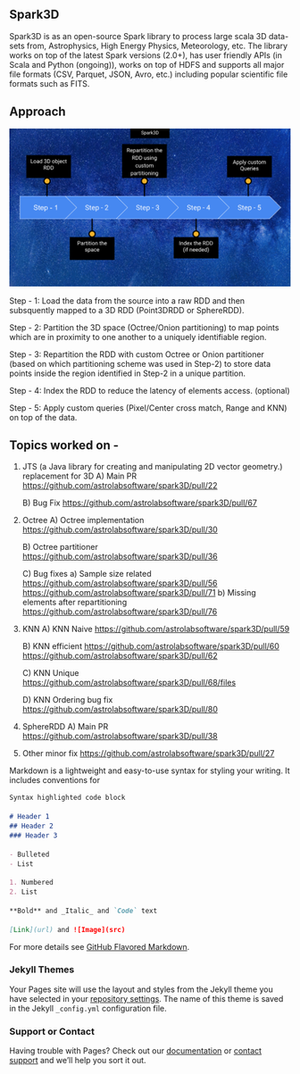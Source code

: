 ## Spark3D

Spark3D is as an open-source Spark library to process large scala 3D data-sets from, Astrophysics, High Energy Physics, Meteorology, etc. The library works on top of the latest Spark versions (2.0+), has user friendly APIs (in Scala and Python (ongoing)), works on top of HDFS and supports all major file formats (CSV, Parquet, JSON, Avro, etc.) including popular scientific file formats such as FITS.

## Approach

![Workflow](/assets/img.png)

Step - 1: 
Load the data from the source into a raw RDD and then subsquently mapped to a 3D RDD (Point3DRDD or SphereRDD).

Step - 2:
Partition the 3D space (Octree/Onion partitioning) to map points which are in proximity to one another to a uniquely identifiable region.

Step - 3:
Repartition the RDD with custom Octree or Onion partitioner (based on which partitioning scheme was used in Step-2) to store data points inside the region identified in Step-2 in a unique partition. 

Step - 4:
Index the RDD to reduce the latency of elements access. (optional)

Step - 5:
Apply custom queries (Pixel/Center cross match, Range and KNN) on top of the data.

## Topics worked on - 
1. JTS (a Java library for creating and manipulating 2D vector geometry.) replacement for 3D
   A) Main PR 
      https://github.com/astrolabsoftware/spark3D/pull/22

   B) Bug Fix
      https://github.com/astrolabsoftware/spark3D/pull/67

2. Octree
   A) Octree implementation
      https://github.com/astrolabsoftware/spark3D/pull/30
    
   B) Octree partitioner
      https://github.com/astrolabsoftware/spark3D/pull/36
   
   C) Bug fixes
     a) Sample size related
        https://github.com/astrolabsoftware/spark3D/pull/56
        https://github.com/astrolabsoftware/spark3D/pull/71
     b) Missing elements after repartitioning
        https://github.com/astrolabsoftware/spark3D/pull/76
    
3. KNN
   A) KNN Naive
      https://github.com/astrolabsoftware/spark3D/pull/59
    
   B) KNN efficient
      https://github.com/astrolabsoftware/spark3D/pull/60
      https://github.com/astrolabsoftware/spark3D/pull/62
    
   C) KNN Unique
      https://github.com/astrolabsoftware/spark3D/pull/68/files
  
   D) KNN Ordering bug fix
      https://github.com/astrolabsoftware/spark3D/pull/80

4. SphereRDD
   A) Main PR
      https://github.com/astrolabsoftware/spark3D/pull/38

5. Other minor fix
   https://github.com/astrolabsoftware/spark3D/pull/27
   

Markdown is a lightweight and easy-to-use syntax for styling your writing. It includes conventions for

```markdown
Syntax highlighted code block

# Header 1
## Header 2
### Header 3

- Bulleted
- List

1. Numbered
2. List

**Bold** and _Italic_ and `Code` text

[Link](url) and ![Image](src)
```

For more details see [GitHub Flavored Markdown](https://guides.github.com/features/mastering-markdown/).

### Jekyll Themes

Your Pages site will use the layout and styles from the Jekyll theme you have selected in your [repository settings](https://github.com/mayurdb/mayurdb.github.io/settings). The name of this theme is saved in the Jekyll `_config.yml` configuration file.

### Support or Contact

Having trouble with Pages? Check out our [documentation](https://help.github.com/categories/github-pages-basics/) or [contact support](https://github.com/contact) and we’ll help you sort it out.
